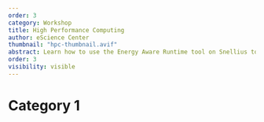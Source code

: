 ```yaml
---
order: 3
category: Workshop
title: High Performance Computing
author: eScience Center
thumbnail: "hpc-thumbnail.avif"
abstract: Learn how to use the Energy Aware Runtime tool on Snellius to profile jobs and reduce energy usage.
order: 3
visibility: visible
---
```


# Category 1
